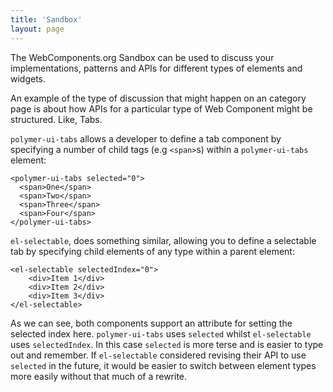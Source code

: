 ```yaml
---
title: 'Sandbox'
layout: page
---
```


The WebComponents.org Sandbox can be used to discuss your implementations,
patterns and APIs for different types of elements and widgets.

An example of the type of discussion that might happen on an category page is about how APIs for a particular type of Web Component might be structured. Like, Tabs.

`polymer-ui-tabs` allows a developer to define a tab component by specifying a number of child tags (e.g `<span>`s) within a `polymer-ui-tabs` element:

```
<polymer-ui-tabs selected="0">
  <span>One</span>
  <span>Two</span>
  <span>Three</span>
  <span>Four</span>
</polymer-ui-tabs>
```

`el-selectable`, does something similar, allowing you to define a selectable tab by specifying child elements of any type within a parent element:

```
<el-selectable selectedIndex="0">
    <div>Item 1</div>
    <div>Item 2</div>
    <div>Item 3</div>
</el-selectable>
```

As we can see, both components support an attribute for setting the selected index here. `polymer-ui-tabs` uses `selected` whilst `el-selectable` uses `selectedIndex`. In this case `selected` is more terse and is easier to type out and remember. If `el-selectable` considered revising their API to use `selected` in the future, it would be easier to switch between element types more easily without that much of a rewrite.
